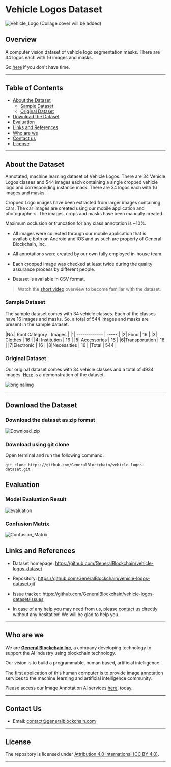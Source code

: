 # Vehicle Logos Dataset

![Vehicle_Logo]()
(Collage cover will be added)

## Overview

A computer vision dataset of vehicle logo segmentation masks. There are 34 logos each with 16 images and masks.

Go [here](#download-the-dataset) if you don't have time.

---

## Table of Contents

- [About the Dataset](#about-the-dataset)
    - [Sample Dataset](#sample-dataset)
    - [Original Dataset](#original-dataset)
- [Download the Dataset](#download-the-dataset)
- [Evaluation](#evaluation)
- [Links and References](#links-and-references)
- [Who are we](#who-are-we)
- [Contact us](#contact-us)
- [License](#license)

---

## About the Dataset

Annotated, machine learning dataset of Vehicle Logos. There are 34 Vehicle Logos classes and 544 images each containing a single cropped vehicle logo and corresponding instance mask. There are 34 logos each with 16 images and masks.

Cropped Logo images have been extracted from larger images containing cars. The car images are created using our mobile application and photographers. The images, crops and masks have been manually created.

Maximum occlusion or truncation for any class annotation is ~10%.

  - All images were collected through our mobile application that is available both on Android and iOS and as such are property of General Blockchain, Inc.
  
  - All annotations were created by our own fully employed in-house team.
  
  - Each cropped image was checked at least twice during the quality assurance process by different people.
  
  - Dataset is available in CSV format.

> Watch the [short video](https://drive.google.com/file/d/13o10ADNnK9MZf94GlUciy8C1ZWtnZw9_/view?usp=sharing) overview to become familiar with the dataset.


### Sample Dataset

The sample dataset comes with 34 vehicle classes. Each of the classes have 16 images and masks. So, a total of 544 images and masks are present in the sample dataset.

|No.| Root Category        | Images  |
|1| ------------- | -----:|
|2| Food          | 16 |
|3| Clothes       | 16 |
|4| Institution   | 16 |
|5| Accessories   | 16 |
|6|Transportation | 16 |
|7|Electronic     | 16 |
|8|Necessities    | 16 |
|Total          | 544 | 


### Original Dataset

Our original dataset comes with 34 vehicle classes and a total of 4934 images. [Here](https://drive.google.com/file/d/13o10ADNnK9MZf94GlUciy8C1ZWtnZw9_/view?usp=sharing) is a demonstration of the dataset.

![originalimg](https://user-images.githubusercontent.com/66736646/88541226-38530e00-d036-11ea-9c26-9d49ed0f7b11.png)

<!--
• A computer vision dataset of vehicle logo segmentation masks. There are 32
logos each with 16 images and masks.
• This dataset release package has been created by the dataset production
team to support the marketing and sales efforts of this dataset. The package
consists of sample data and supporting promotional materials.
• The sample dataset contains 34 classes, and each class has 16 images and
16 masks.
• The images of logos in this dataset were cropped from larger images of cars
which were collected my our mobile app users. The images of cars are not
provided, apart from a small sample, and they can be sold to datasets users
who wish to do object detection of logos.
• Platform screenshots are provided showing datasets exploration and analyzing
a model which was created using the datasets to show what expected
performance of this dataset might be.
• A gif and video animation of a logo mask is provided which is beautiful.
• Marketing keywords are provided for SEO and Google Ads
• Listing documents are provided which contain the fields required to list the
dataset for sale on other platforms.
• Folder Contents
• Readme.txt
• Video Overview - Vehicle Logo Dataset.mp4
• Sample Dataset
• Images - Images containing vehicle logos (cropped from source images
of cars)
• Masks - Instance segmentation masks of vehicle logos
• Source Image Samples - A sample of images showing the original
source images of cars.
• structure.csv - Filenames and links between logo images and masks
• Platform Screenshots
• Dataset Exploration - 4 screenshots showing dataset exploration using
our platform.
• Model Performance - 6 screenshots showing an analysis of a model
trained with the dataset
• Marketing Material
• Promo Images - 5 images collected from the internet showing nice
vehicle logos on cars
• Annotation Animation - 1 gif and 1 video showing showing a mask
• Keywords.csv - List of marketing keywords related to the dataset
• Listings
-->

---

## Download the Dataset

### Download the dataset as zip format

![Download_zip](https://user-images.githubusercontent.com/66736646/88542138-c5e32d80-d037-11ea-9df5-8d987bbc5cad.png)

### Download using git clone

Open terminal and run the following command:

```
git clone https://github.com/GeneralBlockchain/vehicle-logos-dataset.git
```

## Evaluation

### Model Evaluation Result

![evaluation](https://user-images.githubusercontent.com/66736646/88541530-b3b4bf80-d036-11ea-8061-eb911387a1fa.png)

### Confusion Matrix

![Confusion_Matrix](https://user-images.githubusercontent.com/66736646/88541547-ba433700-d036-11ea-920f-a1374a2e825f.png)

## Links and References

- Dataset homepage: https://github.com/GeneralBlockchain/vehicle-logos-dataset

- Repository: https://github.com/GeneralBlockchain/vehicle-logos-dataset.git

- Issue tracker: https://github.com/GeneralBlockchain/vehicle-logos-dataset/issues

- In case of any help you may need from us, please [contact us](#contact-us) directly without any hesitation! We will be glad to help you.

---

## Who are we

We are **[General Blockchain Inc](https://www.generalblockchain.com/)**, a company developing technology to support the AI industry using blockchain technology.

Our vision is to build a programmable, human based, artificial intelligence.

The first application of this human computer is to provide image annotation services to the machine learning and artificial intelligence community.

Please access our Image Annotation AI services [here](https://www.imageannotation.ai/), today.

---

## Contact Us

* Email: contact@generalblockchain.com

---

## License

The repository is licensed under [Attribution 4.0 International (CC BY 4.0)](https://creativecommons.org/licenses/by/4.0/).

---




